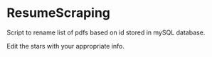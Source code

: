 # ResumeScraping
Script to rename list of pdfs based on id stored in mySQL database.

Edit the stars with your appropriate info.
